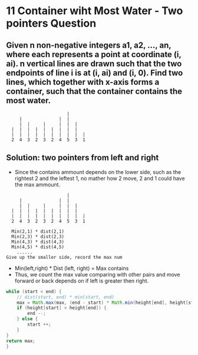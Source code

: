 # 11 Container wiht Most Water - Two pointers Question

## Given n non-negative integers a1, a2, ..., an, where each represents a point at coordinate (i, ai). n vertical lines are drawn such that the two endpoints of line i is at (i, ai) and (i, 0). Find two lines, which together with x-axis forms a container, such that the container contains the most water.

```
                       |
     |              |  |      
     |  |     |     |  |  |   
  |  |  |  |  |  |  |  |  |   
  |  |  |  |  |  |  |  |  |  |
  2  4  3  2  3  2  4  5  3  1

```

## Solution: two pointers from left and right
- Since the contains ammount depends on the lower side, such as the rightest 2 and the leftest 1, no mather how 2 move, 2 and 1 could have the max ammount.


```
                       |
     |              |  |      
     |  |     |     |  |  |   
  |  |  |  |  |  |  |  |  |   
  |  |  |  |  |  |  |  |  |  |
  2  4  3  2  3  2  4  5  3  1

  Min(2,1) * dist(2,1)
  Min(2,3) * dist(2,3)
  Min(4,3) * dist(4,3)
  Min(4,5) * dist(4,5)
    ......
Give up the smaller side, record the max num

```
- Min(left,right) * Dist (left, right) = Max contains
- Thus, we count the max value comparing with other pairs and move forward or back depends on if left is greater then right.

```java
while (start < end) {
    // dist(start, end) * min(start, end)
    max = Math.max(max, (end - start) * Math.min(height[end], height[start]) );
    if (height[start] > height[end]) {
        end --;
    } else {
        start ++;
    }
}
return max;
}
```
